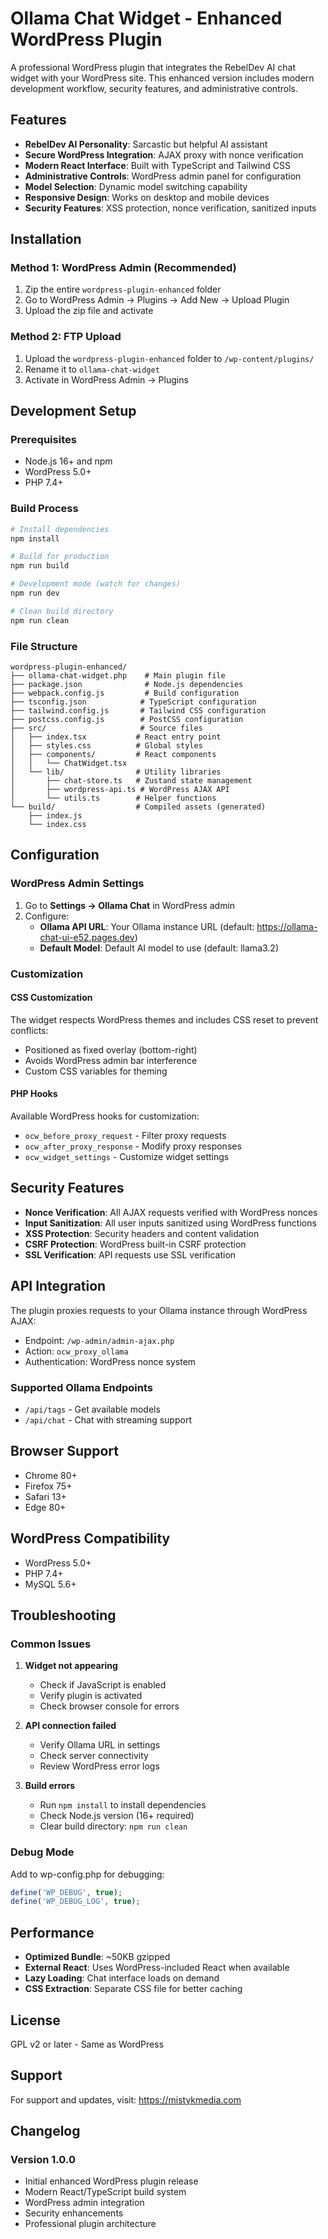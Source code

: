 # Ollama Chat Widget - Enhanced WordPress Plugin

A professional WordPress plugin that integrates the RebelDev AI chat widget with your WordPress site. This enhanced version includes modern development workflow, security features, and administrative controls.

## Features

- **RebelDev AI Personality**: Sarcastic but helpful AI assistant
- **Secure WordPress Integration**: AJAX proxy with nonce verification
- **Modern React Interface**: Built with TypeScript and Tailwind CSS
- **Administrative Controls**: WordPress admin panel for configuration
- **Model Selection**: Dynamic model switching capability
- **Responsive Design**: Works on desktop and mobile devices
- **Security Features**: XSS protection, nonce verification, sanitized inputs

## Installation

### Method 1: WordPress Admin (Recommended)
1. Zip the entire `wordpress-plugin-enhanced` folder
2. Go to WordPress Admin → Plugins → Add New → Upload Plugin
3. Upload the zip file and activate

### Method 2: FTP Upload
1. Upload the `wordpress-plugin-enhanced` folder to `/wp-content/plugins/`
2. Rename it to `ollama-chat-widget`
3. Activate in WordPress Admin → Plugins

## Development Setup

### Prerequisites
- Node.js 16+ and npm
- WordPress 5.0+
- PHP 7.4+

### Build Process
```bash
# Install dependencies
npm install

# Build for production
npm run build

# Development mode (watch for changes)
npm run dev

# Clean build directory
npm run clean
```

### File Structure
```
wordpress-plugin-enhanced/
├── ollama-chat-widget.php    # Main plugin file
├── package.json              # Node.js dependencies
├── webpack.config.js         # Build configuration
├── tsconfig.json            # TypeScript configuration
├── tailwind.config.js       # Tailwind CSS configuration
├── postcss.config.js        # PostCSS configuration
├── src/                     # Source files
│   ├── index.tsx           # React entry point
│   ├── styles.css          # Global styles
│   ├── components/         # React components
│   │   └── ChatWidget.tsx
│   └── lib/                # Utility libraries
│       ├── chat-store.ts   # Zustand state management
│       ├── wordpress-api.ts # WordPress AJAX API
│       └── utils.ts        # Helper functions
└── build/                  # Compiled assets (generated)
    ├── index.js
    └── index.css
```

## Configuration

### WordPress Admin Settings
1. Go to **Settings → Ollama Chat** in WordPress admin
2. Configure:
   - **Ollama API URL**: Your Ollama instance URL (default: https://ollama-chat-ui-e52.pages.dev)
   - **Default Model**: Default AI model to use (default: llama3.2)

### Customization

#### CSS Customization
The widget respects WordPress themes and includes CSS reset to prevent conflicts:
- Positioned as fixed overlay (bottom-right)
- Avoids WordPress admin bar interference
- Custom CSS variables for theming

#### PHP Hooks
Available WordPress hooks for customization:
- `ocw_before_proxy_request` - Filter proxy requests
- `ocw_after_proxy_response` - Modify proxy responses
- `ocw_widget_settings` - Customize widget settings

## Security Features

- **Nonce Verification**: All AJAX requests verified with WordPress nonces
- **Input Sanitization**: All user inputs sanitized using WordPress functions
- **XSS Protection**: Security headers and content validation
- **CSRF Protection**: WordPress built-in CSRF protection
- **SSL Verification**: API requests use SSL verification

## API Integration

The plugin proxies requests to your Ollama instance through WordPress AJAX:
- Endpoint: `/wp-admin/admin-ajax.php`
- Action: `ocw_proxy_ollama`
- Authentication: WordPress nonce system

### Supported Ollama Endpoints
- `/api/tags` - Get available models
- `/api/chat` - Chat with streaming support

## Browser Support

- Chrome 80+
- Firefox 75+
- Safari 13+
- Edge 80+

## WordPress Compatibility

- WordPress 5.0+
- PHP 7.4+
- MySQL 5.6+

## Troubleshooting

### Common Issues

1. **Widget not appearing**
   - Check if JavaScript is enabled
   - Verify plugin is activated
   - Check browser console for errors

2. **API connection failed**
   - Verify Ollama URL in settings
   - Check server connectivity
   - Review WordPress error logs

3. **Build errors**
   - Run `npm install` to install dependencies
   - Check Node.js version (16+ required)
   - Clear build directory: `npm run clean`

### Debug Mode
Add to wp-config.php for debugging:
```php
define('WP_DEBUG', true);
define('WP_DEBUG_LOG', true);
```

## Performance

- **Optimized Bundle**: ~50KB gzipped
- **External React**: Uses WordPress-included React when available
- **Lazy Loading**: Chat interface loads on demand
- **CSS Extraction**: Separate CSS file for better caching

## License

GPL v2 or later - Same as WordPress

## Support

For support and updates, visit: https://mistykmedia.com

## Changelog

### Version 1.0.0
- Initial enhanced WordPress plugin release
- Modern React/TypeScript build system
- WordPress admin integration
- Security enhancements
- Professional plugin architecture
